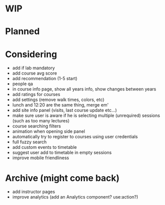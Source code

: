 # WIP

# Planned

# Considering

- add if lab mandatory
- add course avg score
- add recommendation (1-5 start)
- people qa
- in course info page, show all years info, show changes between years
- add ratings for courses
- add settings (remove walk times, colors, etc)
- lunch and 12:20 are the same thing, merge em'
- add site info panel (visits, last course update etc...)
- make sure user is aware if he is selecting multiple (unrequired) sessions (such as too many lectures)
- course searching filters
- animation when opening side panel
- automatically try to register to courses using user credentials
- full fuzzy search
- add custom events to timetable
- suggest user add to timetable in empty sessions
- improve mobile friendliness

# Archive (might come back)

- add instructor pages
- improve analytics (add an Analytics component? use:action?)
